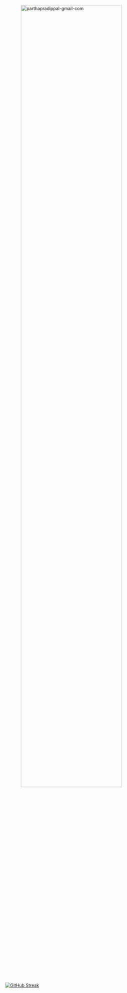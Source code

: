 <img style="width:80%;display: block;margin-left:auto;margin-right: auto" src="https://i.ibb.co/P14L41K/parthapradippal-gmail-com.png" alt="parthapradippal-gmail-com" border="0">
<a href="https://git.io/streak-stats"><img src="https://github-readme-streak-stats.herokuapp.com?user=Parthpal&theme=dark" alt="GitHub Streak" /></a>
